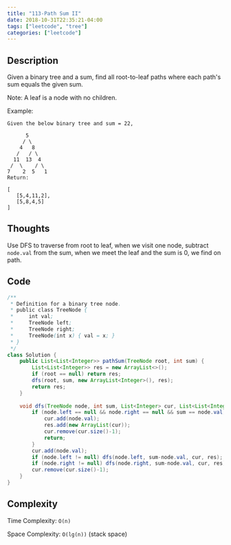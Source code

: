 ```yaml
---
title: "113-Path Sum II"
date: 2018-10-31T22:35:21-04:00
tags: ["leetcode", "tree"]
categories: ["leetcode"]
---
```


## Description

Given a binary tree and a sum, find all root-to-leaf paths where each path's sum equals the given sum.

Note: A leaf is a node with no children.

Example:
```
Given the below binary tree and sum = 22,

      5
     / \
    4   8
   /   / \
  11  13  4
 /  \    / \
7    2  5   1
Return:

[
   [5,4,11,2],
   [5,8,4,5]
]
```

## Thoughts

Use DFS to traverse from root to leaf, when we visit one node, subtract `node.val` from the sum, when we meet the leaf and the sum is 0, we find on path.

## Code

```java
/**
 * Definition for a binary tree node.
 * public class TreeNode {
 *     int val;
 *     TreeNode left;
 *     TreeNode right;
 *     TreeNode(int x) { val = x; }
 * }
 */
class Solution {
    public List<List<Integer>> pathSum(TreeNode root, int sum) {
        List<List<Integer>> res = new ArrayList<>();
        if (root == null) return res;
        dfs(root, sum, new ArrayList<Integer>(), res);
        return res;
    }
  
    void dfs(TreeNode node, int sum, List<Integer> cur, List<List<Integer>> res) {
        if (node.left == null && node.right == null && sum == node.val) {
            cur.add(node.val);
            res.add(new ArrayList(cur));
            cur.remove(cur.size()-1);
            return;
        }    
        cur.add(node.val);
        if (node.left != null) dfs(node.left, sum-node.val, cur, res);
        if (node.right != null) dfs(node.right, sum-node.val, cur, res);
        cur.remove(cur.size()-1);
    }
}
```

## Complexity

Time Complexity: `O(n)`

Space Complexity: `O(lg(n))` (stack space)